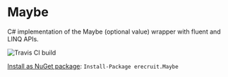 # Maybe
C# implementation of the Maybe (optional value) wrapper with fluent and LINQ APIs.

![Travis CI build](https://travis-ci.org/erecruit/Maybe.svg?branch=master)

[Install as NuGet package](https://www.nuget.org/packages/erecruit.Maybe/): `Install-Package erecruit.Maybe`
